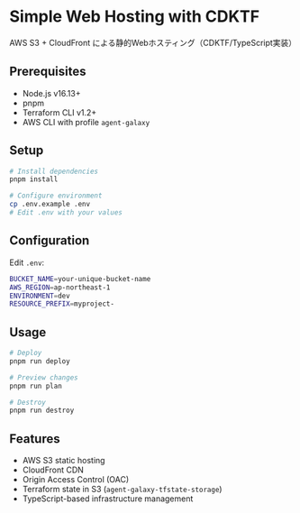 # Simple Web Hosting with CDKTF

AWS S3 + CloudFront による静的Webホスティング（CDKTF/TypeScript実装）

## Prerequisites

- Node.js v16.13+
- pnpm
- Terraform CLI v1.2+
- AWS CLI with profile `agent-galaxy`

## Setup

```bash
# Install dependencies
pnpm install

# Configure environment
cp .env.example .env
# Edit .env with your values
```

## Configuration

Edit `.env`:
```bash
BUCKET_NAME=your-unique-bucket-name
AWS_REGION=ap-northeast-1
ENVIRONMENT=dev
RESOURCE_PREFIX=myproject-
```

## Usage

```bash
# Deploy
pnpm run deploy

# Preview changes
pnpm run plan

# Destroy
pnpm run destroy
```

## Features

- AWS S3 static hosting
- CloudFront CDN
- Origin Access Control (OAC)
- Terraform state in S3 (`agent-galaxy-tfstate-storage`)
- TypeScript-based infrastructure management
